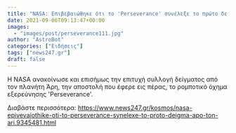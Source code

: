```yaml
---
title: "NASA: Επιβεβαιώθηκε ότι το 'Perseverance' συνέλεξε το πρώτο δείγμα από τον Άρη"
date: 2021-09-06T09:13:47+00:00
images:
  - "images/post/perseverance111.jpg"
author: "AstroBot"
categories: ["Ειδήσεις"]
tags: ["news247.gr"]
draft: false
---
```


Η NASA ανακοίνωσε και επισήμως την επιτυχή συλλογή δείγματος από τον πλανήτη Άρη, την αποστολή που έφερε εις πέρας, το ρομποτικό όχημα εξερεύνησης 'Perseverance'.

Διαβάστε περισσότερα: https://www.news247.gr/kosmos/nasa-epivevaiothike-oti-to-perseverance-synelexe-to-proto-deigma-apo-ton-ari.9345481.html
